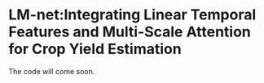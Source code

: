 # LM-net:Integrating Linear Temporal Features and Multi-Scale Attention for Crop Yield Estimation
The code will come soon.
